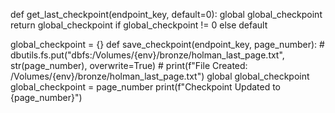 def get_last_checkpoint(endpoint_key, default=0):
    global global_checkpoint
    return global_checkpoint if global_checkpoint != 0 else default


global_checkpoint = {}
def save_checkpoint(endpoint_key, page_number):
    # dbutils.fs.put("dbfs:/Volumes/{env}/bronze/holman_last_page.txt", str(page_number), overwrite=True)
    # print(f"File Created: /Volumes/{env}/bronze/holman_last_page.txt")
    global global_checkpoint
    global_checkpoint = page_number
    print(f"Checkpoint Updated to {page_number}")
